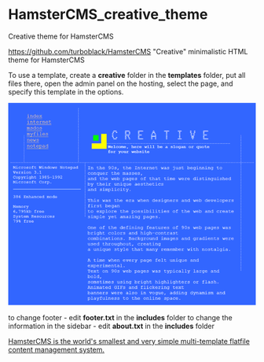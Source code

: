# HamsterCMS_creative_theme
Creative theme for HamsterCMS

https://github.com/turboblack/HamsterCMS "Creative" minimalistic HTML theme for HamsterCMS

To use a template, create a **creative** folder in the **templates** folder, put all files there, open the admin panel on the hosting, select the page, and specify this template in the options.

![this is what theme looks like](https://github.com/turboblack/HamsterCMS_creative_theme/blob/main/screen_creative.png)


to change footer - edit **footer.txt** in the **includes** folder
to change the information in the sidebar - edit **about.txt** in the **includes** folder

[HamsterCMS is the world's smallest and very simple multi-template flatfile content management system.](http://old.net.eu.org/)


